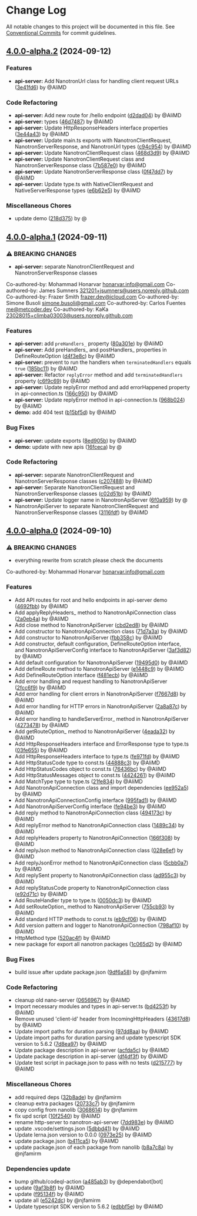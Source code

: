 # Change Log

All notable changes to this project will be documented in this file.
See [Conventional Commits](https://conventionalcommits.org) for commit guidelines.

## [4.0.0-alpha.2](https://github.com/Alwatr/nanotron/compare/v4.0.0-alpha.1...v4.0.0-alpha.2) (2024-09-12)

### Features

* **api-server:** Add NanotronUrl class for handling client request URLs ([3e41fd6](https://github.com/Alwatr/nanotron/commit/3e41fd650869e7bfdb875dccbc221cb3dd083832)) by @AliMD

### Code Refactoring

* **api-server:** Add new route for /hello endpoint ([d2dad04](https://github.com/Alwatr/nanotron/commit/d2dad04bd6e288b99e145a8af1bbadba8d6f7cbe)) by @AliMD
* **api-server:** types ([46d7487](https://github.com/Alwatr/nanotron/commit/46d74871631d47e7bc4c4b188367f4543915031f)) by @AliMD
* **api-server:** Update HttpResponseHeaders interface properties ([3e44a43](https://github.com/Alwatr/nanotron/commit/3e44a433f287c8d4c6fb18ac13cfa58805bb709b)) by @AliMD
* **api-server:** Update main.ts exports with NanotronClientRequest, NanotronServerResponse, and NanotronUrl types ([c94c954](https://github.com/Alwatr/nanotron/commit/c94c9546927c13b3b72d24522bd1fc46ce4f6163)) by @AliMD
* **api-server:** Update NanotronClientRequest class ([468d3d9](https://github.com/Alwatr/nanotron/commit/468d3d910342a6963c07de18e9cccc933934a111)) by @AliMD
* **api-server:** Update NanotronClientRequest class and NanotronServerResponse class ([7b587e0](https://github.com/Alwatr/nanotron/commit/7b587e06dbcf493424dd0bd70de402f14e2e519a)) by @AliMD
* **api-server:** Update NanotronServerResponse class ([0f47dd7](https://github.com/Alwatr/nanotron/commit/0f47dd7221a67f5a21269f76c60df125ac6e9c93)) by @AliMD
* **api-server:** Update type.ts with NativeClientRequest and NativeServerResponse types ([e6b62e5](https://github.com/Alwatr/nanotron/commit/e6b62e50b8873fe77eb4bab084581b0c6c0d3c86)) by @AliMD

### Miscellaneous Chores

* update demo ([218d375](https://github.com/Alwatr/nanotron/commit/218d3751266eff7367e9056f1763958a1100cdef)) by @

## [4.0.0-alpha.1](https://github.com/Alwatr/nanotron/compare/v4.0.0-alpha.0...v4.0.0-alpha.1) (2024-09-11)

### ⚠ BREAKING CHANGES

* **api-server:** separate NanotronClientRequest and NanotronServerResponse classes

Co-authored-by: Mohammad Honarvar <honarvar.info@gmail.com>
Co-authored-by: James Sumners <321201+jsumners@users.noreply.github.com>
Co-authored-by: Frazer Smith <frazer.dev@icloud.com>
Co-authored-by: Simone Busoli <simone.busoli@gmail.com>
Co-authored-by: Carlos Fuentes <me@metcoder.dev>
Co-authored-by: KaKa <23028015+climba03003@users.noreply.github.com>

### Features

* **api-server:** add `preHandlers_` property ([80a301e](https://github.com/Alwatr/nanotron/commit/80a301e2ef7fb54e681ca7085582ad48bd47e4e2)) by @AliMD
* **api-server:** Add preHandlers_ and postHandlers_ properties in DefineRouteOption ([d4f3e8c](https://github.com/Alwatr/nanotron/commit/d4f3e8c20bc94ad16585e64afa4012a5a649e5a4)) by @AliMD
* **api-server:** prevent to run the handlers when `terminatedHandlers` equals `true` ([185bc11](https://github.com/Alwatr/nanotron/commit/185bc114dbdef952823b5b2be72c87bb01f6780e)) by @AliMD
* **api-server:** Refactor `replyError` method and add `terminatedHandlers` property ([c6f9c69](https://github.com/Alwatr/nanotron/commit/c6f9c69bdbb3b996b5b0b602476a6f88ecfcbfd5)) by @AliMD
* **api-server:** Update replyError method and add errorHappened property in api-connection.ts ([166c950](https://github.com/Alwatr/nanotron/commit/166c950fcced582bb2aa5fbc55d29798e8e09b91)) by @AliMD
* **api-server:** Update replyError method in api-connection.ts ([968b024](https://github.com/Alwatr/nanotron/commit/968b02441610f906032b822ac655ac43a9768fdf)) by @AliMD
* **demo:** add 404 test ([b15bf5d](https://github.com/Alwatr/nanotron/commit/b15bf5d4dded330f710dc6b2516506c8dc31261a)) by @AliMD

### Bug Fixes

* **api-server:** update exports ([8ed905b](https://github.com/Alwatr/nanotron/commit/8ed905b1f85394a4ce1c42c8bde88d13616d687f)) by @AliMD
* **demo:** update with new apis ([16fceca](https://github.com/Alwatr/nanotron/commit/16fceca7df279bf908878d15b0ef78adfaeed582)) by @

### Code Refactoring

* **api-server:** separate NanotronClientRequest and NanotronServerResponse classes ([c207488](https://github.com/Alwatr/nanotron/commit/c2074888809e6b7ea6fc7ffe1d0dec7e0d60de2a)) by @AliMD
* **api-server:** Separate NanotronClientRequest and NanotronServerResponse classes ([c02d51b](https://github.com/Alwatr/nanotron/commit/c02d51bd7427493aacdc630a7d08c5bda4f54e59)) by @AliMD
* **api-server:** Update logger name in NanotronApiServer ([6f0a959](https://github.com/Alwatr/nanotron/commit/6f0a959bfd2bf6d5f60fc518c6a916cd255a9bd0)) by @
* NanotronApiServer to separate NanotronClientRequest and NanotronServerResponse classes ([3116fdf](https://github.com/Alwatr/nanotron/commit/3116fdf6dc93af93a1e3ff47755f431e12efa228)) by @AliMD

## [4.0.0-alpha.0](https://github.com/Alwatr/nanotron/compare/v1.2.7...v4.0.0-alpha.0) (2024-09-10)

### ⚠ BREAKING CHANGES

* everything rewrite from scratch please check the documents

Co-authored-by: Mohammad Honarvar <honarvar.info@gmail.com>

### Features

* Add API routes for root and hello endpoints in api-server demo ([4692fbb](https://github.com/Alwatr/nanotron/commit/4692fbb1ee54d481f35583b17e51a9d9c875da30)) by @AliMD
* Add applyReplyHeaders_ method to NanotronApiConnection class ([2a0eb4a](https://github.com/Alwatr/nanotron/commit/2a0eb4a1cb02519ad4aea6ad5d4d45de058029c2)) by @AliMD
* Add close method to NanotronApiServer ([cbd2ed8](https://github.com/Alwatr/nanotron/commit/cbd2ed8bc43fc78027ec8a647659a8ab59e7606c)) by @AliMD
* Add constructor to NanotronApiConnection class ([71d7a3a](https://github.com/Alwatr/nanotron/commit/71d7a3a51009a53fa7a23e39a3780bbc755038fd)) by @AliMD
* Add constructor to NanotronApiServer ([fbb358c](https://github.com/Alwatr/nanotron/commit/fbb358c1f2867f3bece25e7cb3cc4b18760e4204)) by @AliMD
* Add constructor, default configuration, DefineRouteOption interface, and NanotronApiServerConfig interface to NanotronApiServer ([3af3d82](https://github.com/Alwatr/nanotron/commit/3af3d82db4fc7c8d18767d11254aff52691fe8db)) by @AliMD
* Add default configuration for NanotronApiServer ([19495d0](https://github.com/Alwatr/nanotron/commit/19495d07c0dfb6d5c400ebbbf5beac8aa9236452)) by @AliMD
* Add defineRoute method to NanotronApiServer ([e1448c9](https://github.com/Alwatr/nanotron/commit/e1448c991c8beae0b8f53a283b2439cc0a826603)) by @AliMD
* Add DefineRouteOption interface ([f481ecb](https://github.com/Alwatr/nanotron/commit/f481ecb0e71c2d6d04184394f2403fd4ad376113)) by @AliMD
* Add error handling and request handling to NanotronApiServer ([2fcc6f9](https://github.com/Alwatr/nanotron/commit/2fcc6f943e9f08cd3f83c8d19691b79dbb877ca0)) by @AliMD
* Add error handling for client errors in NanotronApiServer ([f7667d8](https://github.com/Alwatr/nanotron/commit/f7667d82cb7778943e83e041820d95868866de1b)) by @AliMD
* Add error handling for HTTP errors in NanotronApiServer ([2a8a87c](https://github.com/Alwatr/nanotron/commit/2a8a87cb0d1aa5d359daab49f3456b34c8ae7984)) by @AliMD
* Add error handling to handleServerError_ method in NanotronApiServer ([4273478](https://github.com/Alwatr/nanotron/commit/42734788c59dbcac264ea5b75d2a547cac2a33e1)) by @AliMD
* Add getRouteOption_ method to NanotronApiServer ([4eada32](https://github.com/Alwatr/nanotron/commit/4eada3237cbed77709389bf823d8ed8f5c9259d0)) by @AliMD
* Add HttpResponseHeaders interface and ErrorResponse type to type.ts ([03fe655](https://github.com/Alwatr/nanotron/commit/03fe655e5f9c8d965948b20ca0d2f5817f78e0f4)) by @AliMD
* Add HttpResponseHeaders interface to type.ts ([fe971fd](https://github.com/Alwatr/nanotron/commit/fe971fd13a61aee1ee49d3ac2039ca8c5d3cd2d7)) by @AliMD
* Add HttpStatusCode type to const.ts ([44888c3](https://github.com/Alwatr/nanotron/commit/44888c386fe4d943f2bf78b5ec0ad2f80a4269e8)) by @AliMD
* Add HttpStatusCodes object to const.ts ([76436bc](https://github.com/Alwatr/nanotron/commit/76436bcda5a64c249b232cae433eb5c93f32d9e4)) by @AliMD
* Add HttpStatusMessages object to const.ts ([4424261](https://github.com/Alwatr/nanotron/commit/442426170c1cc667a8ac834f4b6d87c28da602ad)) by @AliMD
* Add MatchType type to type.ts ([21fe834](https://github.com/Alwatr/nanotron/commit/21fe83479483e70ac4f52ca83a479732836dcd4e)) by @AliMD
* Add NanotronApiConnection class and import dependencies ([ee952a5](https://github.com/Alwatr/nanotron/commit/ee952a5024b40e8f361c791a60e06714f355a4c6)) by @AliMD
* Add NanotronApiConnectionConfig interface ([995fad1](https://github.com/Alwatr/nanotron/commit/995fad15f92909ee62fb4032e5ad797ac5a45b9f)) by @AliMD
* Add NanotronApiServerConfig interface ([fe94be3](https://github.com/Alwatr/nanotron/commit/fe94be388d7f97b84ee0878595731e6f85886e6e)) by @AliMD
* Add reply method to NanotronApiConnection class ([494173c](https://github.com/Alwatr/nanotron/commit/494173c270c645b244a6611947c3f6e7280b4444)) by @AliMD
* Add replyError method to NanotronApiConnection class ([1489c34](https://github.com/Alwatr/nanotron/commit/1489c3485253db3805ac59ede2ad332191fe45f6)) by @AliMD
* Add replyHeaders property to NanotronApiConnection ([166f308](https://github.com/Alwatr/nanotron/commit/166f3086d94901a37ae2c5326727aaab3c6236bc)) by @AliMD
* Add replyJson method to NanotronApiConnection class ([028e6ef](https://github.com/Alwatr/nanotron/commit/028e6eff04e346fd33e9ebeb65c639a8841dabfa)) by @AliMD
* Add replyJsonError method to NanotronApiConnection class ([5cbb0a7](https://github.com/Alwatr/nanotron/commit/5cbb0a7e444a46d4aec1da469d4b5fe22a81bf97)) by @AliMD
* Add replySent property to NanotronApiConnection class ([ad955c3](https://github.com/Alwatr/nanotron/commit/ad955c397463dad707b56506eeaaecd3fc350f31)) by @AliMD
* Add replyStatusCode property to NanotronApiConnection class ([e92d71c](https://github.com/Alwatr/nanotron/commit/e92d71c71d6485bca56784ae43211f11cbf4cdbf)) by @AliMD
* Add RouteHandler type to type.ts ([0050dc3](https://github.com/Alwatr/nanotron/commit/0050dc3bee94c0d8fc663581f7c801c4782b34ce)) by @AliMD
* Add setRouteOption_ method to NanotronApiServer ([755cb93](https://github.com/Alwatr/nanotron/commit/755cb934d0ddff81e33436c0f787285e7dd378c8)) by @AliMD
* Add standard HTTP methods to const.ts ([eb9cf06](https://github.com/Alwatr/nanotron/commit/eb9cf061e557eac88c5b3fcab4f82ea3fb82ee5b)) by @AliMD
* Add version pattern and logger to NanotronApiConnection ([798af10](https://github.com/Alwatr/nanotron/commit/798af1064cb5a81b819a19b68efbf0aea92d8994)) by @AliMD
* HttpMethod type ([520ac4f](https://github.com/Alwatr/nanotron/commit/520ac4f8965d67023fafdf8dfcc3fde901462fc0)) by @AliMD
* new package for export all nanotron packages ([1c065d2](https://github.com/Alwatr/nanotron/commit/1c065d2c9de1e0a1e4202783c42e42b78a191098)) by @AliMD

### Bug Fixes

* build issue after update package.json ([9df6a58](https://github.com/Alwatr/nanotron/commit/9df6a5866d2b5542e89788f1cf2a1bea5cc369d3)) by @njfamirm

### Code Refactoring

* cleanup old nano-server ([0656967](https://github.com/Alwatr/nanotron/commit/06569674be239cca025e7f48810324aed6c03ede)) by @AliMD
* Import necessary modules and types in api-server.ts ([bd4253f](https://github.com/Alwatr/nanotron/commit/bd4253f4d5f1e7237cbf3a1e4d07e44e628ba2d8)) by @AliMD
* Remove unused 'client-id' header from IncomingHttpHeaders ([43617d8](https://github.com/Alwatr/nanotron/commit/43617d86189055c41a6f326e101a3dff834c8d28)) by @AliMD
* Update import paths for duration parsing ([97dd8aa](https://github.com/Alwatr/nanotron/commit/97dd8aa68e050127e444ef268e48246b6b7318c6)) by @AliMD
* Update import paths for duration parsing and update typescript SDK version to 5.6.2 ([7d8ea97](https://github.com/Alwatr/nanotron/commit/7d8ea97ed8d7741e26d3a609b30e42992d9fb051)) by @AliMD
* Update package description in api-server ([acfda5c](https://github.com/Alwatr/nanotron/commit/acfda5cbab6b764392db07031ab5aae79e42171e)) by @AliMD
* Update package description in api-server ([df4df3f](https://github.com/Alwatr/nanotron/commit/df4df3f9e71dcdca4f9f0b53199bf15fcb41fa5a)) by @AliMD
* Update test script in package.json to pass with no tests ([d215777](https://github.com/Alwatr/nanotron/commit/d2157778829531bce27370fc1626023a3dc7fb13)) by @AliMD

### Miscellaneous Chores

* add required deps ([32b8ade](https://github.com/Alwatr/nanotron/commit/32b8adeba96dbd68879d004fe44f2f2c88b2b624)) by @njfamirm
* cleanup extra packages ([20733c7](https://github.com/Alwatr/nanotron/commit/20733c7bc5335f4110a40a6eb8d6a24a2d940a32)) by @njfamirm
* copy config from nanolib ([3068614](https://github.com/Alwatr/nanotron/commit/30686143c0a85b571a011b02f98f6f8cfe6710b7)) by @njfamirm
* fix upd script ([10f2540](https://github.com/Alwatr/nanotron/commit/10f2540487028f1428c598ae5f485aa6550a3973)) by @AliMD
* rename http-server to nanotron-api-server ([7dd983e](https://github.com/Alwatr/nanotron/commit/7dd983e41e174349549fcdcf02ee202e74aa4453)) by @AliMD
* update .vscode/settings.json ([5dbbd41](https://github.com/Alwatr/nanotron/commit/5dbbd41b023ed60c3440f3b220bc6c3884b154ef)) by @AliMD
* Update lerna.json version to 0.0.0 ([0973e25](https://github.com/Alwatr/nanotron/commit/0973e250264d90f78a546656077830c73b84160d)) by @AliMD
* update package.json ([b411ca5](https://github.com/Alwatr/nanotron/commit/b411ca5514401c5e1a656d988ee51d9243e44dbd)) by @AliMD
* update package.json of each package from nanolib ([b8a7c8a](https://github.com/Alwatr/nanotron/commit/b8a7c8af9f88d36ac3c1ab6324b78890dc2023b3)) by @njfamirm

### Dependencies update

* bump github/codeql-action ([a485ab3](https://github.com/Alwatr/nanotron/commit/a485ab374f281307ac2aa01cf455c7b2baccfdaf)) by @dependabot[bot]
* update ([9af3b8f](https://github.com/Alwatr/nanotron/commit/9af3b8f2b3bfb0a3476d574948895b96f10c2235)) by @AliMD
* update ([f95134f](https://github.com/Alwatr/nanotron/commit/f95134fe5a4b61ee01eb84450807efb9ef099010)) by @AliMD
* update all ([e5242dc](https://github.com/Alwatr/nanotron/commit/e5242dc87799d2c4e64568c3b220881620d114e2)) by @njfamirm
* Update typescript SDK version to 5.6.2 ([edbbf5e](https://github.com/Alwatr/nanotron/commit/edbbf5eb0062a004166e741c2dd2e23e5909e5df)) by @AliMD
